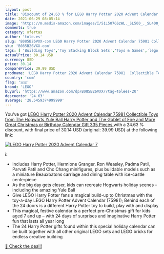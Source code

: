 ```yaml
---
layout: post
title: 'Discount of 24.63 % for LEGO Harry Potter 2020 Advent Calendar 7'
date: 2021-06-29 08:05:14
image: 'https://m.media-amazon.com/images/I/51L507GSzWL._SL500_._SL400_.jpg'
comments: true
category: ofertas
author: 'tole.es'
slug: 'B085B26VXX-com LEGO Harry Potter 2020 Advent Calendar 75981 Collectible...'
sku: 'B085B26VXX-com'
tags: [ 'Building Toys','Toy Stacking Block Sets','Toys & Games','lego', ]
actualPrice: 30.14 USD
currency: USD
price: 30.14
comparePrice: 39.99 USD
prodname: 'LEGO Harry Potter 2020 Advent Calendar 75981  Collectible Toys from The Hogwarts Yule Ball  Harry Potter and The Goblet of Fire and More  Great Christmas or Birthday Calendar Gift  335 Pieces '
country: 'com'
flag: '🇺🇸'
brand: 'LEGO'
buyurl: 'https://www.amazon.com/dp/B085B26VXX/?tag=tolees-20'
descuento: '24.63'
average: '28.5459374999999'
---
```


You've got [LEGO Harry Potter 2020 Advent Calendar 75981  Collectible Toys from The Hogwarts Yule Ball  Harry Potter and The Goblet of Fire and More  Great Christmas or Birthday Calendar Gift  335 Pieces ](https://www.amazon.com/dp/B085B26VXX/?tag=tolees-20) with a  24.63 % discount, with final price of 30.14 USD (original: 39.99 USD) at the following link:

[![LEGO Harry Potter 2020 Advent Calendar 7](https://m.media-amazon.com/images/I/51L507GSzWL._SL500_._SL400_.jpg)](https://www.amazon.com/dp/B085B26VXX/?tag=tolees-20)

ℹ️:

- Includes Harry Potter, Hermione Granger, Ron Weasley, Padma Patil, Parvati Patil and Cho Chang minifigures, plus buildable models such as a miniature Beauxbatons carriage and dining table with ice-castle centerpiece
- As the big day gets closer, kids can recreate Hogwarts holiday scenes – including the amazing Yule Ball
- Give LEGO Harry Potter fans a magical build-up to Christmas with the toy-a-day LEGO Harry Potter Advent Calendar (75981); Behind each of the 24 doors is a different Harry Potter toy to build, play with and display
- This magical, festive calendar is a perfect pre-Christmas gift for kids aged 7 and up – with 24 days of surprises and imaginative Harry Potter fun that lasts all year long
- The 24 Harry Potter gifts found within this special holiday calendar can be built together with all other original LEGO sets and LEGO bricks for endless creative building

[🛒 Check the deal!!](https://www.amazon.com/dp/B085B26VXX/?tag=tolees-20)
